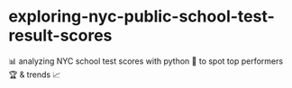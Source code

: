 # exploring-nyc-public-school-test-result-scores
📊 analyzing NYC school test scores with python 🐍 to spot top performers 🏆 &amp; trends 📈
